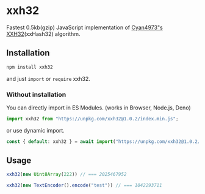 # xxh32

Fastest 0.5kb(gzip) JavaScript implementation of [Cyan4973"s XXH32](https://github.com/Cyan4973/xxHash)(xxHash32) algorithm.

## Installation

```sh
npm install xxh32
```

and just `import` or `require` xxh32.

### Without installation

You can directly import in ES Modules. (works in Browser, Node.js, Deno)

```js
import xxh32 from "https://unpkg.com/xxh32@1.0.2/index.min.js";
```

or use dynamic import.

```js
const { default: xxh32 } = await import("https://unpkg.com/xxh32@1.0.2/index.min.js");
```

## Usage

```js
xxh32(new Uint8Array(222)) // === 2025467952

xxh32(new TextEncoder().encode("test")) // === 1042293711
```
